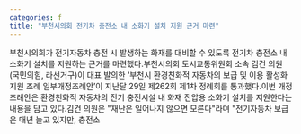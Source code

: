 ```yaml
---
categories: f
title: "부천시의회 전기차 충전소 내 소화기 설치 지원 근거 마련"
---
```

부천시의회가 전기자동차 충전 시 발생하는 화재를 대비할 수 있도록 전기차 충전소 내 소화기 설치를 지원하는 근거를 마련했다.부천시의회 도시교통위원회 소속 김건 의원(국민의힘, 라선거구)이 대표 발의한 ‘부천시 환경친화적 자동차의 보급 및 이용 활성화 지원 조례 일부개정조례안’이 지난달 29일 제262회 제1차 정례회를 통과했다.이번 개정조례안은 환경친화적 자동차의 전기 충전시설 내 화재 진압용 소화기 설치를 지원한다는 내용을 담고 있다.김건 의원은 "재난은 일어나지 않으면 모른다"라며 "전기자동차 보급은 매년 늘고 있지만, 충전소